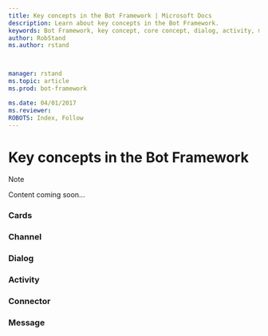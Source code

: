 ```yaml
---
title: Key concepts in the Bot Framework | Microsoft Docs
description: Learn about key concepts in the Bot Framework.
keywords: Bot Framework, key concept, core concept, dialog, activity, message, channel, connector
author: RobStand
ms.author: rstand



manager: rstand
ms.topic: article
ms.prod: bot-framework

ms.date: 04/01/2017
ms.reviewer:
ROBOTS: Index, Follow
---
```


# Key concepts in the Bot Framework

> [!NOTE]
> Content coming soon...


### Cards
### Channel
### Dialog
### Activity
### Connector
### Message